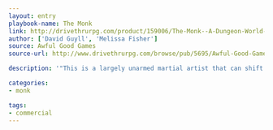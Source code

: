 ```yaml
---
layout: entry
playbook-name: The Monk
link: http://drivethrurpg.com/product/159006/The-Monk--A-Dungeon-World-Playbook
author: ['David Guyll', 'Melissa Fisher']
source: Awful Good Games
source-url: http://www.drivethrurpg.com/browse/pub/5695/Awful-Good-Games

description: '"This is a largely unarmed martial artist that can shift between various fighting styles."'

categories:
- monk

tags:
- commercial
---
```

